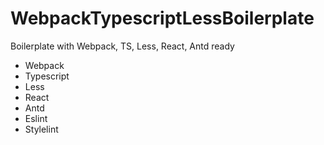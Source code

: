 # WebpackTypescriptLessBoilerplate
Boilerplate with Webpack, TS, Less, React, Antd ready

- Webpack
- Typescript
- Less
- React
- Antd
- Eslint
- Stylelint
